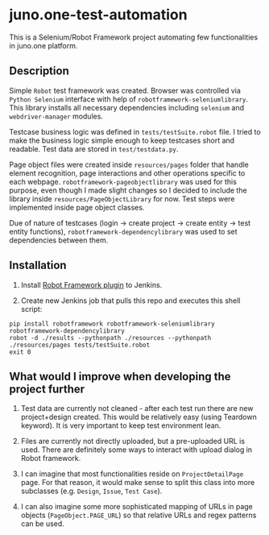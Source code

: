 # juno.one-test-automation

This is a Selenium/Robot Framework project automating few functionalities in juno.one platform.

## Description

Simple `Robot` test framework was created. Browser was controlled via `Python Selenium` interface with help of `robotframework-seleniumlibrary`. This library installs all necessary dependencies including `selenium` and `webdriver-manager` modules.

Testcase business logic was defined in `tests/testSuite.robot` file. I tried to make the business logic simple enough to keep testcases short and readable. Test data are stored in `test/testdata.py`.  

Page object files were created inside `resources/pages` folder that handle element recognition, page interactions and other operations specific to each webpage. `robotframework-pageobjectlibrary` was used for this purpose, even though I made slight changes so I decided to include the library inside `resources/PageObjectLibrary` for now. Test steps were implemented inside page object classes.  

Due of nature of testcases (login -> create project -> create entity -> test entity functions), `robotframework-dependencylibrary` was used to set dependencies between them.  

## Installation

1. Install [Robot Framework plugin](https://plugins.jenkins.io/robot/) to Jenkins.

2. Create new Jenkins job that pulls this repo and executes this shell script:

```
pip install robotframework robotframework-seleniumlibrary robotframework-dependencylibrary
robot -d ./results --pythonpath ./resources --pythonpath ./resources/pages tests/testSuite.robot
exit 0
```

## What would I improve when developing the project further

1. Test data are currently not cleaned - after each test run there are new project+design created. This would be  relatively easy (using Teardown keyword). It is very important to keep test environment lean.

2. Files are currently not directly uploaded, but a pre-uploaded URL is used. There are definitely some ways to interact with upload dialog in Robot framework.  

3. I can imagine that most functionalities reside on `ProjectDetailPage` page. For that reason, it would make sense to split this class into more subclasses (e.g. `Design`, `Issue`, `Test Case`).

4. I can also imagine some more sophisticated mapping of URLs in page objects (`PageObject.PAGE_URL`) so that relative URLs and regex patterns can be used.
